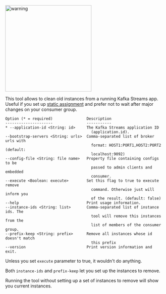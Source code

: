 <img width="273" src="https://maqroll.github.io/writings/2022/warning.jpg" alt="warning" />

This tool allows to clean old instances from a running Kafka Streams app. Useful if you set up [static assignment](https://cwiki.apache.org/confluence/display/KAFKA/KIP-345%3A+Introduce+static+membership+protocol+to+reduce+consumer+rebalances) and prefer not to wait after major changes on your consumer group.

```
Option (* = required)               Description
---------------------               -----------
* --application-id <String: id>     The Kafka Streams application ID
                                      (application.id).
--bootstrap-servers <String: urls>  Comma-separated list of broker urls with
                                      format: HOST1:PORT1,HOST2:PORT2 (default:
                                      localhost:9092)
--config-file <String: file name>   Property file containing configs to be
                                      passed to admin clients and embedded
                                      consumer.
--execute <Boolean: execute>        Set this flag to true to execute remove
                                      command. Otherwise just will inform you
                                      of the result. (default: false)
--help                              Print usage information.
--instance-ids <String: list>       Comma-separated list of instance ids. The
                                      tool will remove this instances from the
                                      list of members of the consumer group.
--prefix-keep <String: prefix>      Remove all instances whose id doesn't match
                                      this prefix
--version                           Print version information and exit.
```

Unless you set `execute` parameter to true, it wouldn't do anything.

Both `instance-ids` and `prefix-keep` let you set up the instances to remove.

Running the tool without setting up a set of instances to remove will show you current instances.


